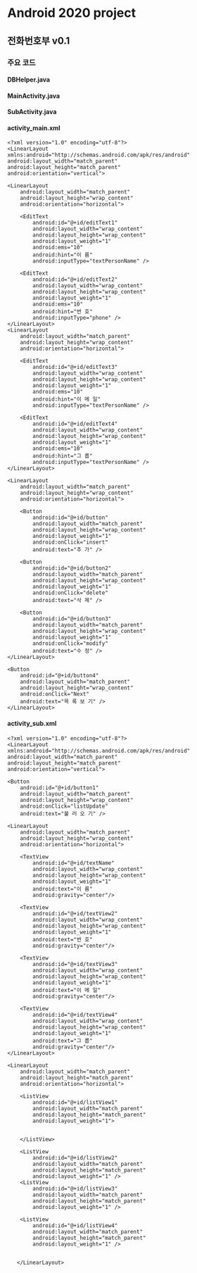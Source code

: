 # Android 2020 project
## 전화번호부 v0.1

### 주요 코드

#### DBHelper.java

#### MainActivity.java

#### SubActivity.java

#### activity_main.xml
    <?xml version="1.0" encoding="utf-8"?>
    <LinearLayout xmlns:android="http://schemas.android.com/apk/res/android"
    android:layout_width="match_parent"
    android:layout_height="match_parent"
    android:orientation="vertical">

    <LinearLayout
        android:layout_width="match_parent"
        android:layout_height="wrap_content"
        android:orientation="horizontal">

        <EditText
            android:id="@+id/editText1"
            android:layout_width="wrap_content"
            android:layout_height="wrap_content"
            android:layout_weight="1"
            android:ems="10"
            android:hint="이 름"
            android:inputType="textPersonName" />

        <EditText
            android:id="@+id/editText2"
            android:layout_width="wrap_content"
            android:layout_height="wrap_content"
            android:layout_weight="1"
            android:ems="10"
            android:hint="번 호"
            android:inputType="phone" />
    </LinearLayout>
    <LinearLayout
        android:layout_width="match_parent"
        android:layout_height="wrap_content"
        android:orientation="horizontal">

        <EditText
            android:id="@+id/editText3"
            android:layout_width="wrap_content"
            android:layout_height="wrap_content"
            android:layout_weight="1"
            android:ems="10"
            android:hint="이 메 일"
            android:inputType="textPersonName" />

        <EditText
            android:id="@+id/editText4"
            android:layout_width="wrap_content"
            android:layout_height="wrap_content"
            android:layout_weight="1"
            android:ems="10"
            android:hint="그 룹"
            android:inputType="textPersonName" />
    </LinearLayout>

    <LinearLayout
        android:layout_width="match_parent"
        android:layout_height="wrap_content"
        android:orientation="horizontal">

        <Button
            android:id="@+id/button"
            android:layout_width="match_parent"
            android:layout_height="wrap_content"
            android:layout_weight="1"
            android:onClick="insert"
            android:text="추 가" />

        <Button
            android:id="@+id/button2"
            android:layout_width="match_parent"
            android:layout_height="wrap_content"
            android:layout_weight="1"
            android:onClick="delete"
            android:text="삭 제" />

        <Button
            android:id="@+id/button3"
            android:layout_width="match_parent"
            android:layout_height="wrap_content"
            android:layout_weight="1"
            android:onClick="modify"
            android:text="수 정" />
    </LinearLayout>

    <Button
        android:id="@+id/button4"
        android:layout_width="match_parent"
        android:layout_height="wrap_content"
        android:onClick="Next"
        android:text="목 록 보 기" />
    </LinearLayout>
    
#### activity_sub.xml
    <?xml version="1.0" encoding="utf-8"?>
    <LinearLayout xmlns:android="http://schemas.android.com/apk/res/android"
    android:layout_width="match_parent"
    android:layout_height="match_parent"
    android:orientation="vertical">

    <Button
        android:id="@+id/button1"
        android:layout_width="match_parent"
        android:layout_height="wrap_content"
        android:onClick="listUpdate"
        android:text="불 러 오 기" />

    <LinearLayout
        android:layout_width="match_parent"
        android:layout_height="wrap_content"
        android:orientation="horizontal">

        <TextView
            android:id="@+id/textName"
            android:layout_width="wrap_content"
            android:layout_height="wrap_content"
            android:layout_weight="1"
            android:text="이 름"
            android:gravity="center"/>

        <TextView
            android:id="@+id/textView2"
            android:layout_width="wrap_content"
            android:layout_height="wrap_content"
            android:layout_weight="1"
            android:text="번 호"
            android:gravity="center"/>

        <TextView
            android:id="@+id/textView3"
            android:layout_width="wrap_content"
            android:layout_height="wrap_content"
            android:layout_weight="1"
            android:text="이 메 일"
            android:gravity="center"/>

        <TextView
            android:id="@+id/textView4"
            android:layout_width="wrap_content"
            android:layout_height="wrap_content"
            android:layout_weight="1"
            android:text="그 룹"
            android:gravity="center"/>
    </LinearLayout>

    <LinearLayout
        android:layout_width="match_parent"
        android:layout_height="match_parent"
        android:orientation="horizontal">

        <ListView
            android:id="@+id/listView1"
            android:layout_width="match_parent"
            android:layout_height="match_parent"
            android:layout_weight="1">


        </ListView>

        <ListView
            android:id="@+id/listView2"
            android:layout_width="match_parent"
            android:layout_height="match_parent"
            android:layout_weight="1" />
        <ListView
            android:id="@+id/listView3"
            android:layout_width="match_parent"
            android:layout_height="match_parent"
            android:layout_weight="1" />

        <ListView
            android:id="@+id/listView4"
            android:layout_width="match_parent"
            android:layout_height="match_parent"
            android:layout_weight="1" />


       </LinearLayout>
